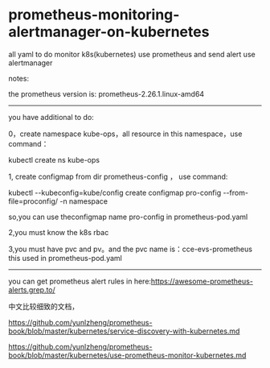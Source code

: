 
# prometheus-monitoring-alertmanager-on-kubernetes
all yaml to do monitor k8s(kubernetes) use prometheus and send alert  use alertmanager

notes:

the prometheus version is: prometheus-2.26.1.linux-amd64


-------------------------------------------------------------------

you have additional to do:

0，create namespace kube-ops，all resource in this namespace，use command：

kubectl create ns kube-ops

1, create configmap from dir prometheus-config ， use command:

kubectl --kubeconfig=kube/config   create configmap pro-config --from-file=proconfig/ -n namespace

so,you can use theconfigmap name pro-config in prometheus-pod.yaml

2,you must know the k8s rbac

3,you must have pvc and pv。and the pvc name is：cce-evs-prometheus
  this used in prometheus-pod.yaml


------------------------------------------------------------
you can get prometheus alert rules in here:https://awesome-prometheus-alerts.grep.to/

中文比较细致的文档，

https://github.com/yunlzheng/prometheus-book/blob/master/kubernetes/service-discovery-with-kubernetes.md

https://github.com/yunlzheng/prometheus-book/blob/master/kubernetes/use-prometheus-monitor-kubernetes.md

